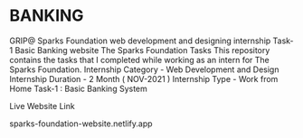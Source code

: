 # BANKING                                     
GRIP@ Sparks Foundation web development and designing internship Task-1 Basic Banking website The Sparks Foundation Tasks This repository contains the tasks that I completed while working as an intern for The Sparks Foundation.  Internship Category - Web Development and Design Internship Duration - 2 Month ( NOV-2021 ) Internship Type - Work from Home  Task-1 : Basic Banking System


Live Website Link 

sparks-foundation-website.netlify.app 
